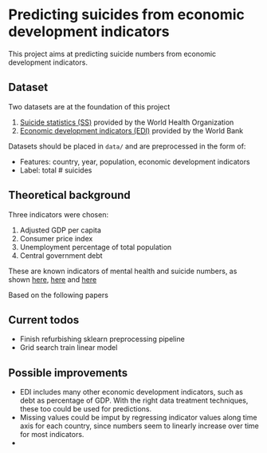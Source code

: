 # Predicting suicides from economic development indicators

This project aims at predicting suicide numbers from economic development indicators.

## Dataset

Two datasets are at the foundation of this project
1. [Suicide statistics (SS)](https://www.kaggle.com/szamil/who-suicide-statistics) provided by the World Health Organization
2. [Economic development indicators (EDI)](https://www.kaggle.com/worldbank/world-development-indicators) provided by the World Bank

Datasets should be placed in `data/` and are preprocessed in the form of:
+ Features: country, year, population, economic development indicators
+ Label: total # suicides


## Theoretical background

Three indicators were chosen:

1. Adjusted GDP per capita
2. Consumer price index
3. Unemployment percentage of total population
4. Central government debt

These are known indicators of mental health and suicide numbers, as shown [here](https://bmjopen.bmj.com/content/2/3/e000785), [here](https://scielo.isciii.es/scielo.php?script=sci_arttext&pid=S0213-61632014000100004) and [here](https://pubmed.ncbi.nlm.nih.gov/20652218/)


Based on the following papers

## Current todos

- Finish refurbishing sklearn preprocessing pipeline
- Grid search train linear model

## Possible improvements

- EDI includes many other economic development indicators, such as debt as percentage of GDP. With the right data treatment techniques, these too could be used for predictions.
- Missing values could be imput by regressing indicator values along time axis for each country, since numbers seem to linearly increase over time for most indicators.
-
